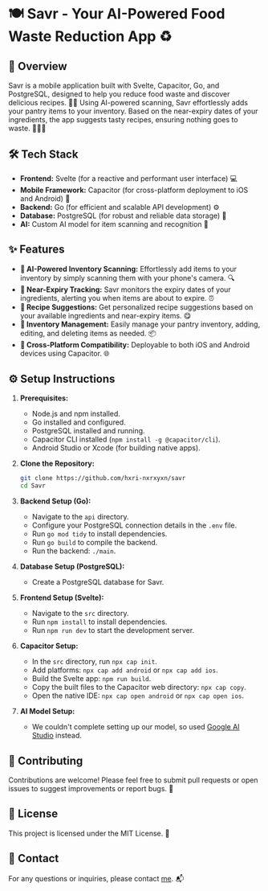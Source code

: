 # 🍽️ Savr - Your AI-Powered Food Waste Reduction App ♻️

## 🚀 Overview

Savr is a mobile application built with Svelte, Capacitor, Go, and PostgreSQL, designed to help you reduce food waste and discover delicious recipes. 🧑‍🍳 Using AI-powered scanning, Savr effortlessly adds your pantry items to your inventory. Based on the near-expiry dates of your ingredients, the app suggests tasty recipes, ensuring nothing goes to waste. 🍎🥦🥕

## 🛠️ Tech Stack

* **Frontend:** Svelte (for a reactive and performant user interface) 💻
* **Mobile Framework:** Capacitor (for cross-platform deployment to iOS and Android) 📱
* **Backend:** Go (for efficient and scalable API development) ⚙️
* **Database:** PostgreSQL (for robust and reliable data storage) 🐘
* **AI:** Custom AI model for item scanning and recognition 🤖

## ✨ Features

* **📸 AI-Powered Inventory Scanning:** Effortlessly add items to your inventory by simply scanning them with your phone's camera. 🔍
* **📅 Near-Expiry Tracking:** Savr monitors the expiry dates of your ingredients, alerting you when items are about to expire. ⏰
* **🍲 Recipe Suggestions:** Get personalized recipe suggestions based on your available ingredients and near-expiry items. 😋
* **📝 Inventory Management:** Easily manage your pantry inventory, adding, editing, and deleting items as needed. 📦
* **📱 Cross-Platform Compatibility:** Deployable to both iOS and Android devices using Capacitor. 🌐

## ⚙️ Setup Instructions

1.  **Prerequisites:**
    * Node.js and npm installed.
    * Go installed and configured.
    * PostgreSQL installed and running.
    * Capacitor CLI installed (`npm install -g @capacitor/cli`).
    * Android Studio or Xcode (for building native apps).
      
2.  **Clone the Repository:**
   
    ```bash
    git clone https://github.com/hxri-nxrxyxn/savr
    cd Savr
    ```
4.  **Backend Setup (Go):**
   
    * Navigate to the `api` directory.
    * Configure your PostgreSQL connection details in the `.env` file.
    * Run `go mod tidy` to install dependencies.
    * Run `go build` to compile the backend.
    * Run the backend: `./main`.
      
6.  **Database Setup (PostgreSQL):**
    * Create a PostgreSQL database for Savr.
      
7.  **Frontend Setup (Svelte):**
    * Navigate to the `src` directory.
    * Run `npm install` to install dependencies.
    * Run `npm run dev` to start the development server.
      
8.  **Capacitor Setup:**
    * In the `src` directory, run `npx cap init`.
    * Add platforms: `npx cap add android` or `npx cap add ios`.
    * Build the Svelte app: `npm run build`.
    * Copy the built files to the Capacitor web directory: `npx cap copy`.
    * Open the native IDE: `npx cap open android` or `npx cap open ios`.
      
9.  **AI Model Setup:**
    * We couldn't complete setting up our model, so used [Google AI Studio](https://makersuite.google.com) instead.

## 🤝 Contributing

Contributions are welcome! Please feel free to submit pull requests or open issues to suggest improvements or report bugs. 🐛

## 📜 License

This project is licensed under the MIT License. 📝

## 📧 Contact

For any questions or inquiries, please contact [me](hari@laddu.cc). 📬
